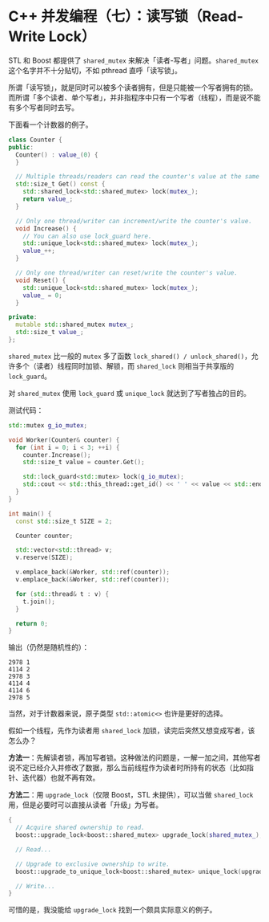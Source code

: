 # C++ 并发编程（七）：读写锁（Read-Write Lock）

STL 和 Boost 都提供了 `shared_mutex` 来解决「读者-写者」问题。`shared_mutex` 这个名字并不十分贴切，不如 pthread 直呼「读写锁」。

所谓「读写锁」，就是同时可以被多个读者拥有，但是只能被一个写者拥有的锁。而所谓「多个读者、单个写者」，并非指程序中只有一个写者（线程），而是说不能有多个写者同时去写。

下面看一个计数器的例子。
```cpp
class Counter {
public:
  Counter() : value_(0) {
  }

  // Multiple threads/readers can read the counter's value at the same time.
  std::size_t Get() const {
    std::shared_lock<std::shared_mutex> lock(mutex_);
    return value_;
  }

  // Only one thread/writer can increment/write the counter's value.
  void Increase() {
    // You can also use lock_guard here.
    std::unique_lock<std::shared_mutex> lock(mutex_);
    value_++;
  }

  // Only one thread/writer can reset/write the counter's value.
  void Reset() {
    std::unique_lock<std::shared_mutex> lock(mutex_);
    value_ = 0;
  }

private:
  mutable std::shared_mutex mutex_;
  std::size_t value_;
};
```
`shared_mutex` 比一般的 `mutex` 多了函数 `lock_shared() / unlock_shared()`，允许多个（读者）线程同时加锁、解锁，而 `shared_lock` 则相当于共享版的 `lock_guard`。

对 `shared_mutex` 使用 `lock_guard` 或 `unique_lock` 就达到了写者独占的目的。

测试代码：
```cpp
std::mutex g_io_mutex;

void Worker(Counter& counter) {
  for (int i = 0; i < 3; ++i) {
    counter.Increase();
    std::size_t value = counter.Get();

    std::lock_guard<std::mutex> lock(g_io_mutex);
    std::cout << std::this_thread::get_id() << ' ' << value << std::endl;
  }
}

int main() {
  const std::size_t SIZE = 2;

  Counter counter;

  std::vector<std::thread> v;
  v.reserve(SIZE);

  v.emplace_back(&Worker, std::ref(counter));
  v.emplace_back(&Worker, std::ref(counter));

  for (std::thread& t : v) {
    t.join();
  }

  return 0;
}
```

输出（仍然是随机性的）：
```
2978 1
4114 2
2978 3
4114 4
4114 6
2978 5
```

当然，对于计数器来说，原子类型 `std::atomic<>` 也许是更好的选择。

假如一个线程，先作为读者用 `shared_lock` 加锁，读完后突然又想变成写者，该怎么办？

**方法一**：先解读者锁，再加写者锁。这种做法的问题是，一解一加之间，其他写者说不定已经介入并修改了数据，那么当前线程作为读者时所持有的状态（比如指针、迭代器）也就不再有效。

**方法二**：用 `upgrade_lock`（仅限 Boost，STL 未提供），可以当做 `shared_lock` 用，但是必要时可以直接从读者「升级」为写者。

```cpp
{
  // Acquire shared ownership to read.
  boost::upgrade_lock<boost::shared_mutex> upgrade_lock(shared_mutex_);

  // Read...

  // Upgrade to exclusive ownership to write.
  boost::upgrade_to_unique_lock<boost::shared_mutex> unique_lock(upgrade_lock);

  // Write...
}
```
可惜的是，我没能给 `upgrade_lock` 找到一个颇具实际意义的例子。
